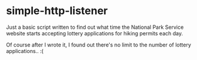 simple-http-listener
====================

Just a basic script written to find out what time the National Park Service website starts accepting lottery applications for hiking permits each day.

Of course after I wrote it, I found out there's no limit to the number of lottery applications.. :(